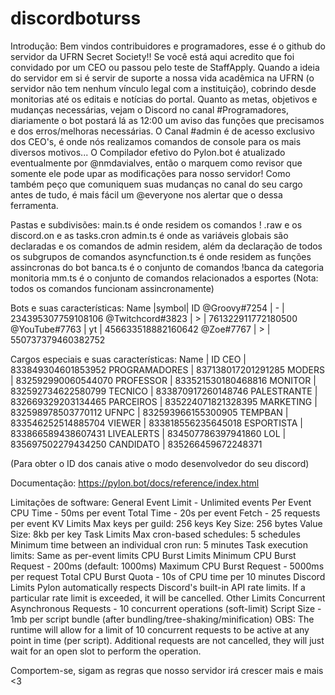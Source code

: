 # discordboturss

Introdução:
Bem vindos contribuidores e programadores, esse é o github do servidor da UFRN Secret Society!! Se você está aqui acredito que foi convidado por um CEO ou passou pelo teste de StaffApply. Quando a ideia do servidor em si é servir de suporte a nossa vida acadêmica na UFRN (o servidor não tem nenhum vínculo legal com a instituição), cobrindo desde monitorias até os editais e notícias do portal. 
Quanto as metas, objetivos e mudanças necessárias, vejam o Discord no canal #Programadores, diariamente o bot postará lá as 12:00 um aviso das funções que precisamos e dos erros/melhoras necessárias. O Canal #admin é de acesso exclusivo dos CEO's, é onde nós realizamos comandos de console para os mais diversos motivos...
O Compilador efetivo do Pylon.bot é atualizado eventualmente por @nmdavialves, então o marquem como revisor que somente ele pode upar as modificações para nosso servidor! Como também peço que comuniquem suas mudanças no canal do seu cargo antes de tudo, é mais fácil um @everyone nos alertar que o dessa ferramenta.

Pastas e subdivisões:
main.ts é onde residem os comandos ! .raw e os discord.on e as tasks.cron
admin.ts é onde as variáveis globais são declaradas e os comandos de admin residem, além da declaração de todos os subgrupos de comandos
asyncfunction.ts é onde residem as funções assincronas do bot
banca.ts é o conjunto de comandos !banca da categoria monitoria
mm.ts é o conjunto de comandos relacionados a esportes
(Nota: todos os comandos funcionam assincronamente)

Bots e suas características:
      Name       |symbol|         ID
@Groovy#7254     |  -   | 234395307759108106
@Twitchcord#3823 |  >   | 761322911772180500 
@YouTube#7763    |  yt  | 456633518882160642
@Zoe#7767        |  >   | 550737379460382752

Cargos especiais e suas características:
     Name     |         ID
CEO           | 833849304601853952
PROGRAMADORES | 837138017201291285
MODERS        | 832592990060544070
PROFESSOR     | 833521530180468816
MONITOR       | 832592734622580799
TECNICO       | 833870917260148746
PALESTRANTE   | 832669329203134465
PARCEIROS     | 835224071821328395
MARKETING     | 832598978503770112
UFNPC         | 832593966155300905
TEMPBAN       | 833546252514885704
VIEWER        | 833818556235645018
ESPORTISTA    | 833866589438607431
LIVEALERTS    | 834507786397941860
LOL           | 835697502279434250
CANDIDATO     | 835266459672248371


(Para obter o ID dos canais ative o modo desenvolvedor do seu discord)

Documentação: https://pylon.bot/docs/reference/index.html

Limitações de software:
  General
   Event Limit - Unlimited events
  Per Event
   CPU Time - 50ms per event
   Total Time - 20s per event
   Fetch - 25 requests per event
  KV Limits
   Max keys per guild: 256 keys
   Key Size: 256 bytes
   Value Size: 8kb per key
  Task Limits
   Max cron-based schedules: 5 schedules
   Minimum time between an individual cron run: 5 minutes
   Task execution limits: Same as per-event limits
  CPU Burst Limits
   Minimum CPU Burst Request - 200ms (default: 1000ms)
   Maximum CPU Burst Request - 5000ms per request
   Total CPU Burst Quota - 10s of CPU time per 10 minutes
  Discord Limits
   Pylon automatically respects Discord's built-in API rate limits.
   If a particular rate limit is exceeded, it will be cancelled.
  Other Limits
   Concurrent Asynchronous Requests - 10 concurrent operations (soft-limit)
   Script Size - 1mb per script bundle (after bundling/tree-shaking/minification)
    OBS: The runtime will allow for a limit of 10 concurrent requests to be active
         at any point in time (per script). Additional requests are not cancelled, they will
         just wait for an open slot to perform the operation.

Comportem-se, sigam as regras que nosso servidor irá crescer mais e mais <3


